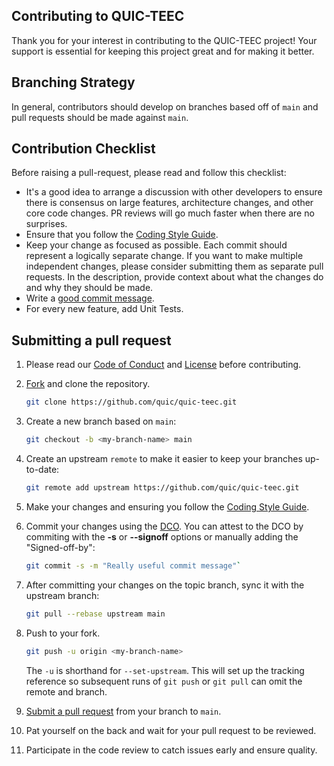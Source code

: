 ## Contributing to QUIC-TEEC

Thank you for your interest in contributing to the QUIC-TEEC project! Your support is essential for keeping this project great and for making it better.

## Branching Strategy

In general, contributors should develop on branches based off of `main` and pull requests should be made against `main`.

## Contribution Checklist
Before raising a pull-request, please read and follow this checklist:
 
- It's a good idea to arrange a discussion with other developers to ensure there is consensus on large features, architecture changes, and other core code changes. PR reviews will go much faster when there are no surprises.
- Ensure that you follow the [Coding Style Guide](CODING-STYLE.md).
- Keep your change as focused as possible. Each commit should represent a logically separate change.
  If you want to make multiple independent changes, please consider submitting them as separate pull requests.
  In the description, provide context about what the changes do and why they should be made.
- Write a [good commit message](http://tbaggery.com/2008/04/19/a-note-about-git-commit-messages.html).
- For every new feature, add Unit Tests.


## Submitting a pull request

1. Please read our [Code of Conduct](CODE-OF-CONDUCT.md) and [License](LICENSE.txt) before contributing.
1. [Fork](https://github.com/quic/quic-teec/fork) and clone the repository.
    
    ```bash
    git clone https://github.com/quic/quic-teec.git
    ``` 

1. Create a new branch based on `main`:

    ```bash 
    git checkout -b <my-branch-name> main
    ```

1. Create an upstream `remote` to make it easier to keep your branches up-to-date:

    ```bash
    git remote add upstream https://github.com/quic/quic-teec.git
    ```

1. Make your changes and ensuring you follow the [Coding Style Guide](CODING-STYLE.md).
1. Commit your changes using the [DCO](http://developercertificate.org/). You can attest to the DCO by commiting with the **-s** or **--signoff** options or manually adding the "Signed-off-by":
    
    ```bash
    git commit -s -m "Really useful commit message"`
    ```

1. After committing your changes on the topic branch, sync it with the upstream branch:

    ```bash
    git pull --rebase upstream main
    ```

1. Push to your fork.

    ```bash
    git push -u origin <my-branch-name>
    ```

    The `-u` is shorthand for `--set-upstream`. This will set up the tracking reference so subsequent runs of `git push` or `git pull` can omit the remote and branch.

1. [Submit a pull request](https://github.com/quic/<REPLACE-ME>/pulls) from your branch to `main`.
1. Pat yourself on the back and wait for your pull request to be reviewed.
1. Participate in the code review to catch issues early and ensure quality.
